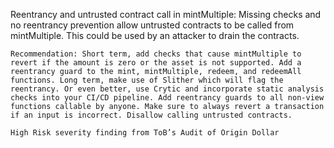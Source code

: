 Reentrancy and untrusted contract call in mintMultiple: Missing checks and no reentrancy prevention allow untrusted contracts to be called from mintMultiple. This could be used by an attacker to drain the contracts.

    Recommendation: Short term, add checks that cause mintMultiple to revert if the amount is zero or the asset is not supported. Add a reentrancy guard to the mint, mintMultiple, redeem, and redeemAll functions. Long term, make use of Slither which will flag the reentrancy. Or even better, use Crytic and incorporate static analysis checks into your CI/CD pipeline. Add reentrancy guards to all non-view functions callable by anyone. Make sure to always revert a transaction if an input is incorrect. Disallow calling untrusted contracts.

    High Risk severity finding from ToB’s Audit of Origin Dollar